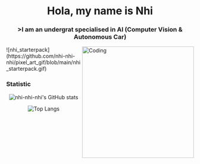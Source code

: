 <!--
**nhi-nhi-nhi/nhi-nhi-nhi** is a ✨ _special_ ✨ repository because its `README.md` (this file) appears on your GitHub profile.

Here are some ideas to get you started:

- 🔭 I’m currently working on ...
- 🌱 I’m currently learning ...
- 👯 I’m looking to collaborate on ...
- 🤔 I’m looking for help with ...
- 💬 Ask me about ...
- 📫 How to reach me: ...
- 😄 Pronouns: ...
- ⚡ Fun fact: ...
-->


<h1 align="center">Hola, my name is Nhi</h1>
<h3 align="center">>I am an undergrat specialised in AI (Computer Vision & Autonomous Car)</h3>
<img align="right" alt="Coding" width="300" src="https://media2.giphy.com/media/v1.Y2lkPTc5MGI3NjExazRyN2VvMXMwd3g3cDhycnB4ZTdvbTR5Mzk1bHVzbnY2ZzB0b3VwdSZlcD12MV9pbnRlcm5hbF9naWZfYnlfaWQmY3Q9Zw/lJNoBCvQYp7nq/giphy.webp">
![nhi_starterpack](https://github.com/nhi-nhi-nhi/pixel_art_gif/blob/main/nhi_starterpack.gif)

<h3>Statistic</h3>

<p align="center">
    <img src="https://github-readme-stats.vercel.app/api?username=nhi-nhi-nhi&show_icons=true&theme=tokyonight&hide_border=true" alt="nhi-nhi-nhi's GitHub stats" />
</p>

<p align="center">
    <img src="https://github-readme-stats.vercel.app/api/top-langs/?username=nhi-nhi-nhi&layout=compact&theme=radical&hide_border=true" alt="Top Langs" />
</p>
